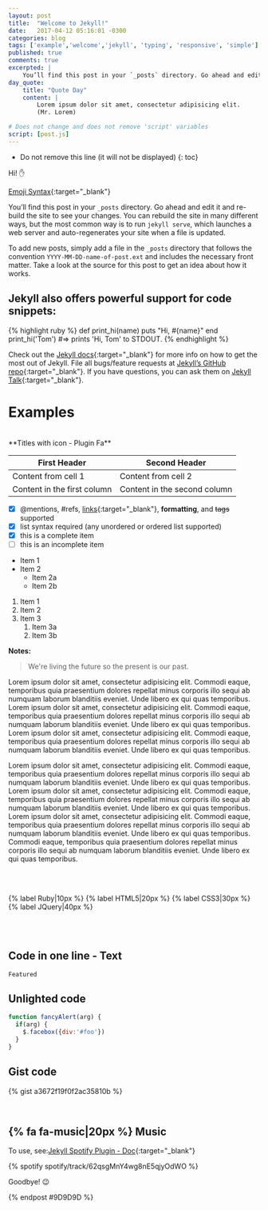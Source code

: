 ```yaml
---
layout: post
title:  "Welcome to Jekyll!"
date:   2017-04-12 05:16:01 -0300 
categories: blog
tags: ['example','welcome','jekyll', 'typing', 'responsive', 'simple']
published: true
comments: true 
excerpted: |
    You’ll find this post in your `_posts` directory. Go ahead and edit it and re-build the site ...
day_quote:
    title: "Quote Day"
    content: |
        Lorem ipsum dolor sit amet, consectetur adipisicing elit. 
        (Mr. Lorem)

# Does not change and does not remove 'script' variables
script: [post.js]
---
```


* Do not remove this line (it will not be displayed)
{: toc}

Hi! :hand:

[Emoji Syntax](https://www.webpagefx.com/tools/emoji-cheat-sheet/){:target="_blank"}

You’ll find this post in your `_posts` directory. Go ahead and edit it and re-build the site to see your changes. You can rebuild the site in many different ways, but the most common way is to run `jekyll serve`, which launches a web server and auto-regenerates your site when a file is updated.

To add new posts, simply add a file in the `_posts` directory that follows the convention `YYYY-MM-DD-name-of-post.ext` and includes the necessary front matter. Take a look at the source for this post to get an idea about how it works.

## Jekyll also offers powerful support for code snippets: 

{% highlight ruby %}
def print_hi(name)
  puts "Hi, #{name}"
end
print_hi('Tom')
#=> prints 'Hi, Tom' to STDOUT.
{% endhighlight %}

Check out the [Jekyll docs][jekyll-docs]{:target="_blank"} for more info on how to get the most out of Jekyll. File all bugs/feature requests at [Jekyll’s GitHub repo][jekyll-gh]{:target="_blank"}. If you have questions, you can ask them on [Jekyll Talk][jekyll-talk]{:target="_blank"}.

# Examples
<br>
**Titles with icon - Plugin Fa**


First Header | Second Header
------------ | -------------
Content from cell 1 | Content from cell 2
Content in the first column | Content in the second column



- [x] @mentions, #refs, [links](){:target="_blank"}, **formatting**, and <del>tags</del> supported
- [x] list syntax required (any unordered or ordered list supported)
- [x] this is a complete item
- [ ] this is an incomplete item

* Item 1
* Item 2
  * Item 2a
  * Item 2b

1. Item 1
2. Item 2
3. Item 3
   1. Item 3a
   2. Item 3b

**Notes:**

> We're living the future so
> the present is our past.


Lorem ipsum dolor sit amet, consectetur adipisicing elit. Commodi eaque, temporibus quia praesentium dolores repellat minus corporis illo sequi ab numquam laborum blanditiis eveniet. Unde libero ex qui quas temporibus.
Lorem ipsum dolor sit amet, consectetur adipisicing elit. Commodi eaque, temporibus quia praesentium dolores repellat minus corporis illo sequi ab numquam laborum blanditiis eveniet. Unde libero ex qui quas temporibus.
Lorem ipsum dolor sit amet, consectetur adipisicing elit. Commodi eaque, temporibus quia praesentium dolores repellat minus corporis illo sequi ab numquam laborum blanditiis eveniet. Unde libero ex qui quas temporibus.


Lorem ipsum dolor sit amet, consectetur adipisicing elit. Commodi eaque, temporibus quia praesentium dolores repellat minus corporis illo sequi ab numquam laborum blanditiis eveniet. Unde libero ex qui quas temporibus.
Lorem ipsum dolor sit amet, consectetur adipisicing elit. Commodi eaque, temporibus quia praesentium dolores repellat minus corporis illo sequi ab numquam laborum blanditiis eveniet. Unde libero ex qui quas temporibus.
Lorem ipsum dolor sit amet, consectetur adipisicing elit. Commodi eaque, temporibus quia praesentium dolores repellat minus corporis illo sequi ab numquam laborum blanditiis eveniet. Unde libero ex qui quas temporibus.
Commodi eaque, temporibus quia praesentium dolores repellat minus corporis illo sequi ab numquam laborum blanditiis eveniet. Unde libero ex qui quas temporibus.  

<br>
<br>

{% label Ruby|10px %}
{% label HTML5|20px %}
{% label CSS3|30px %}
{% label JQuery|40px %}

<br>
<br>

## Code in one line - Text

`Featured`

## Unlighted code

``` javascript
function fancyAlert(arg) {
  if(arg) {
    $.facebox({div:'#foo'})
  }
}
```

## Gist code

{% gist a3672f19f0f2ac35810b %}

[jekyll-docs]: https://jekyllrb.com/docs/home 
[jekyll-gh]:   https://github.com/jekyll/jekyll
[jekyll-talk]: https://talk.jekyllrb.com/

<br>

## {% fa fa-music|20px %}  Music

To use, see:[Jekyll Spotify Plugin - Doc](http://williamcanin.com/jekyll-spotify-plugin){:target="_blank"}

{% spotify spotify/track/62qsgMnY4wg8nE5qjyOdWO %}

Goodbye! :wink:

{% endpost #9D9D9D %}



